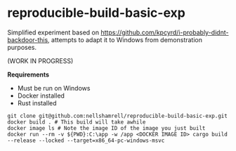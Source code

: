# reproducible-build-basic-exp

Simplified experiment based on https://github.com/kpcyrd/i-probably-didnt-backdoor-this, attempts to adapt it to Windows from demonstration purposes.

(WORK IN PROGRESS)

**Requirements**
* Must be run on Windows
* Docker installed
* Rust installed

```
git clone git@github.com:nellshamrell/reproducible-build-basic-exp.git
docker build . # This build will take awhile
docker image ls # Note the image ID of the image you just built
docker run --rm -v ${PWD}:C:\app -w /app <DOCKER IMAGE ID> cargo build --release --locked --target=x86_64-pc-windows-msvc
```
